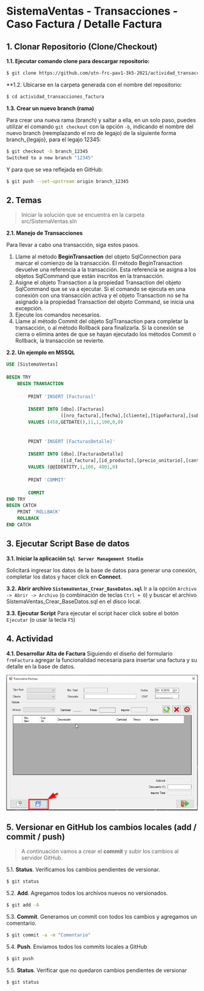 


# SistemaVentas - Transacciones - Caso Factura / Detalle Factura

## 1. Clonar Repositorio (Clone/Checkout)

**1.1. Ejecutar comando clone para descargar repositorio:** 
```sh
$ git clone https://github.com/utn-frc-pav1-3k5-2021/actividad_transacciones_factura
```
**1.2. Ubicarse en la carpeta generada con el nombre del repositorio: 

```sh
$ cd actividad_transacciones_factura
```

**1.3. Crear un nuevo branch (rama)**

Para crear una nueva rama (branch) y saltar a ella, en un solo paso, puedes utilizar el comando  `git checkout`  con la opción  `-b`, indicando el nombre del nuevo branch (reemplazando el nro de legajo) de la siguiente forma branch_{legajo}, para el legajo 12345:

```sh
$ git checkout -b branch_12345 
Switched to a new branch "12345"
```
Y para que se vea reflejada en GitHub:
```sh
$ git push --set-upstream origin branch_12345
```

## 2. Temas
> Iniciar la solución que se encuentra en la carpeta src/SistemaVentas.sln


**2.1. Manejo de Transacciones**

Para llevar a cabo una transacción, siga estos pasos.
1. Llame al método **BeginTransaction** del objeto SqlConnection para marcar el comienzo de la transacción. El método BeginTransaction devuelve una referencia a la transacción. Esta referencia se asigna a los objetos SqlCommand que están inscritos en la transacción.
2. Asigne el objeto Transaction a la propiedad Transaction del objeto SqlCommand que se va a ejecutar. Si el comando se ejecuta en una conexión con una transacción activa y el objeto Transaction no se ha asignado a la propiedad Transaction del objeto Command, se inicia una excepción.
3. Ejecute los comandos necesarios.
4. Llame al método Commit del objeto SqlTransaction para completar la transacción, o al método Rollback para finalizarla. Si la conexión se cierra o elimina antes de que se hayan ejecutado los métodos Commit o Rollback, la transacción se revierte.

**2.2. Un ejemplo en MSSQL**

```sql
USE [SistemaVentas]

BEGIN TRY
    BEGIN TRANSACTION
		
		PRINT 'INSERT [Facturas]'

        INSERT INTO [dbo].[Facturas]
					([nro_factura],[fecha],[cliente],[tipoFactura],[subtotal],[descuento],[borrado])
		VALUES (458,GETDATE(),11,1,100,0,0)


		PRINT 'INSERT [FacturasDetalle]'

		INSERT INTO [dbo].[FacturasDetalle]
					([id_factura],[id_producto],[precio_unitario],[cantidad],[borrado])
		VALUES (@@IDENTITY,1,100, 4001,0)

		PRINT 'COMMIT'

        COMMIT
END TRY
BEGIN CATCH
	PRINT 'ROLLBACK'
    ROLLBACK
END CATCH
```

## 3. Ejecutar Script Base de datos
**3.1. Iniciar la aplicación `Sql Server Management Studio`**

Solicitará ingresar los datos de la base de datos para generar una conexión, completar los datos y hacer click en **Connect**. 
 
**3.2. Abrir archivo `SistemaVentas_Crear_BaseDatos.sql`**
 Ir a la opción `Archivo -> Abrir -> Archivo` (o combinación de teclas `Ctrl + O`) y buscar el archivo SistemaVentas_Crear_BaseDatos.sql en el disco local.
  

**3.3. Ejecutar Script** 
Para ejecutar el script hacer click sobre el botón `Ejecutar` (o usar la tecla `F5`)

## 4. Actividad
**4.1. Desarrollar Alta de Factura**
Siguiendo el diseño del formulario `frmFactura` agregar la funcionalidad necesaria para insertar una factura y su detalle en la base de datos.

**![](https://github.com/utn-frc-pav1-3k5-2020/actividad_transacciones_factura/raw/master/resources/frmFactura.png)**





## 5. Versionar en GitHub los cambios locales (add / commit / push)

> A continuación vamos a crear el **commit** y subir los cambios al servidor GitHub.

5.1. **Status**. Verificamos los cambios pendientes de versionar.

```sh
$ git status
```

5.2. **Add**. Agregamos todos los archivos nuevos no versionados.

```sh
$ git add -A
```

5.3. **Commit**. Generamos un commit con todos los cambios y agregamos un comentario.

```sh
$ git commit -a -m "Comentario"
```

5.4. **Push**. Enviamos todos los commits locales a GitHub

```sh
$ git push
```

5.5. **Status**. Verificar que no quedaron cambios pendientes de versionar

```sh
$ git status
```
